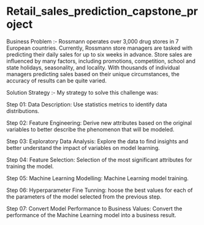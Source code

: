 # Retail_sales_prediction_capstone_project

Business Problem :- Rossmann operates over 3,000 drug stores in 7 European countries. Currently, Rossmann store managers are tasked with predicting their daily sales for up to six weeks in advance. Store sales are influenced by many factors, including promotions, competition, school and state holidays, seasonality, and locality. With thousands of individual managers predicting sales based on their unique circumstances, the accuracy of results can be quite varied.

Solution Strategy :- My strategy to solve this challenge was:

Step 01: Data Description: Use statistics metrics to identify data distributions.

Step 02: Feature Engineering: Derive new attributes based on the original variables to better describe the phenomenon that will be modeled.

Step 03: Exploratory Data Analysis: Explore the data to find insights and better understand the impact of variables on model learning.

Step 04: Feature Selection: Selection of the most significant attributes for training the model.

Step 05: Machine Learning Modelling: Machine Learning model training.

Step 06: Hyperparameter Fine Tunning: hoose the best values for each of the parameters of the model selected from the previous step.

Step 07: Convert Model Performance to Business Values: Convert the performance of the Machine Learning model into a business result.

